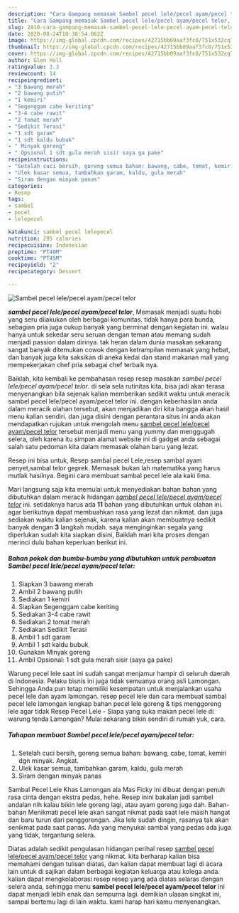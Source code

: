 ```yaml
---
description: "Cara Gampang memasak Sambel pecel lele/pecel ayam/pecel telor, Bikin Ngiler"
title: "Cara Gampang memasak Sambel pecel lele/pecel ayam/pecel telor, Bikin Ngiler"
slug: 2810-cara-gampang-memasak-sambel-pecel-lele-pecel-ayam-pecel-telor-bikin-ngiler
date: 2020-08-24T10:38:54.062Z
image: https://img-global.cpcdn.com/recipes/42715bb09aaf3fc0/751x532cq70/sambel-pecel-lelepecel-ayampecel-telor-foto-resep-utama.jpg
thumbnail: https://img-global.cpcdn.com/recipes/42715bb09aaf3fc0/751x532cq70/sambel-pecel-lelepecel-ayampecel-telor-foto-resep-utama.jpg
cover: https://img-global.cpcdn.com/recipes/42715bb09aaf3fc0/751x532cq70/sambel-pecel-lelepecel-ayampecel-telor-foto-resep-utama.jpg
author: Glen Hall
ratingvalue: 3.3
reviewcount: 14
recipeingredient:
- "3 bawang merah"
- "2 bawang putih"
- "1 kemiri"
- "Segenggam cabe keriting"
- "3-4 cabe rawit"
- "2 tomat merah"
- "Sedikit Terasi"
- "1 sdt garam"
- "1 sdt kaldu bubuk"
- " Minyak goreng"
- " Opsional 1 sdt gula merah sisir saya ga pake"
recipeinstructions:
- "Setelah cuci bersih, goreng semua bahan: bawang, cabe, tomat, kemiri dgn minyak. Angkat."
- "Ulek kasar semua, tambahkan garam, kaldu, gula merah"
- "Siram dengan minyak panas"
categories:
- Resep
tags:
- sambel
- pecel
- lelepecel

katakunci: sambel pecel lelepecel 
nutrition: 295 calories
recipecuisine: Indonesian
preptime: "PT40M"
cooktime: "PT45M"
recipeyield: "2"
recipecategory: Dessert

---
```



![Sambel pecel lele/pecel ayam/pecel telor](https://img-global.cpcdn.com/recipes/42715bb09aaf3fc0/751x532cq70/sambel-pecel-lelepecel-ayampecel-telor-foto-resep-utama.jpg)

<b><i>sambel pecel lele/pecel ayam/pecel telor</i></b>, Memasak menjadi suatu hobi yang seru dilakukan oleh berbagai komunitas. tidak hanya para bunda, sebagian pria juga cukup banyak yang berminat dengan kegiatan ini. walau hanya untuk sekedar seru seruan dengan teman atau memang sudah menjadi passion dalam dirinya. tak heran dalam dunia masakan sekarang sangat banyak ditemukan cowok dengan ketrampilan memasak yang hebat, dan banyak juga kita saksikan di aneka kedai dan stand makanan mall yang mempekerjakan chef pria sebagai chef terbaik nya.

Baiklah, kita kembali ke pembahasan resep resep masakan <i>sambel pecel lele/pecel ayam/pecel telor</i>. di sela sela rutinitas kita, bisa jadi akan terasa menyenangkan bila sejenak kalian memberikan sedikit waktu untuk meracik sambel pecel lele/pecel ayam/pecel telor ini. dengan keberhasilan anda dalam meracik olahan tersebut, akan menjadikan diri kita bangga akan hasil menu kalian sendiri. dan juga disini dengan perantara situs ini anda akan mendapatkan rujukan untuk mengolah menu <u>sambel pecel lele/pecel ayam/pecel telor</u> tersebut menjadi menu yang yummy dan menggugah selera, oleh karena itu simpan alamat website ini di gadget anda sebagai salah satu pedoman kita dalam memasak olahan baru yang lezat.

Resep ini bisa untuk, Resep sambal pecel Lele,resep sambal ayam penyet,sambal telor geprek. Memasak bukan lah matematika yang harus mutlak hasilnya. Begini cara membuat sambal pecel lele ala kaki lima.


Mari langsung saja kita memulai untuk menyediakan bahan bahan yang dibutuhkan dalam meracik hidangan <u><i>sambel pecel lele/pecel ayam/pecel telor</i></u> ini. setidaknya harus ada <b>11</b> bahan yang dibutuhkan untuk olahan ini. agar berikutnya dapat membuahkan rasa yang lezat dan nikmat. dan juga sediakan waktu kalian sejenak, karena kalian akan membuatnya sedikit banyak dengan <b>3</b> langkah mudah. saya menginginkan segala yang diperlukan sudah kita siapkan disini, Baiklah mari kita proses dengan merinci dulu bahan keperluan berikut ini.

<!--inarticleads1-->

##### Bahan pokok dan bumbu-bumbu yang dibutuhkan untuk pembuatan Sambel pecel lele/pecel ayam/pecel telor:

1. Siapkan 3 bawang merah
1. Ambil 2 bawang putih
1. Sediakan 1 kemiri
1. Siapkan Segenggam cabe keriting
1. Sediakan 3-4 cabe rawit
1. Sediakan 2 tomat merah
1. Sediakan Sedikit Terasi
1. Ambil 1 sdt garam
1. Ambil 1 sdt kaldu bubuk
1. Gunakan  Minyak goreng
1. Ambil  Opsional: 1 sdt gula merah sisir (saya ga pake)


Warung pecel lele saat ini sudah sangat menjamur hampir di seluruh daerah di Indonesia. Pelaku bisnis ini juga tidak semuanya orang asli Lamongan. Sehingga Anda pun tetap memiliki kesempatan untuk menjalankan usaha pecel lele dan ayam lamongan. resep pecel lele dan cara membuat sambal pecel lele lamongan lengkap bahan pecel lele goreng &amp; tips menggoreng lele agar tidak Resep Pecel Lele - Siapa yang suka makan pecel lele di warung tenda Lamongan? Mulai sekarang bikin sendiri di rumah yuk, cara. 

<!--inarticleads2-->

##### Tahapan membuat Sambel pecel lele/pecel ayam/pecel telor:

1. Setelah cuci bersih, goreng semua bahan: bawang, cabe, tomat, kemiri dgn minyak. Angkat.
1. Ulek kasar semua, tambahkan garam, kaldu, gula merah
1. Siram dengan minyak panas


Sambal Pecel Lele Khas Lamongan ala Mas Ficky ini dibuat dengan penuh rasa cinta dengan ekstra pedas, hehe. Resep inini bakalan jadi sambel andalan nih kalau bikin lele goreng lagi, atau ayam goreng juga dah. Bahan-bahan Menikmati pecel lele akan sangat nikmat pada saat lele masih hangat dan baru turun dari penggorengan. Jika lele sudah dingin, rasanya tak akan senikmat pada saat panas. Ada yang menyukai sambal yang pedas ada juga yang tidak, tergantung selera. 

Diatas adalah sedikit pengulasan hidangan perihal resep <u>sambel pecel lele/pecel ayam/pecel telor</u> yang nikmat. kita berharap kalian bisa memahami dengan tulisan diatas, dan kalian dapat membuat lagi di acara lain untuk di sajikan dalam berbagai kegiatan keluarga atau kolega anda. kalian dapat mengkolaborasi resep resep yang ada diatas selaras dengan selera anda, sehingga menu <b>sambel pecel lele/pecel ayam/pecel telor</b> ini dapat menjadi lebih enak dan sempurna lagi. demikian ulasan singkat ini, sampai bertemu lagi di lain waktu. kami harap hari kamu menyenangkan.
